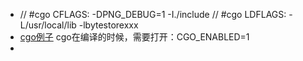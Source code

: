 - // #cgo CFLAGS: -DPNG_DEBUG=1 -I./include
  // #cgo LDFLAGS: -L/usr/local/lib -lbytestorexxx
- [cgo例子](https://chai2010.cn/advanced-go-programming-book/ch2-cgo/ch2-01-hello-cgo.html) cgo在编译的时候，需要打开：CGO_ENABLED=1
-